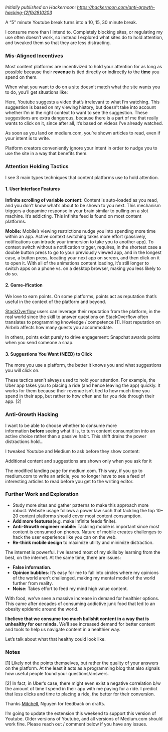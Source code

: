 *Initially published on Hackernoon: https://hackernoon.com/anti-growth-hacking-f2ffb2810203*

A “5” minute Youtube break turns into a 10, 15, 30 minute break.

I consume more than I intend to. Completely blocking sites, or regulating my use often doesn’t work, so instead I explored what sites do to hold attention, and tweaked them so that they are less distracting.
### Mis-Aligned Incentives

Most content platforms are incentivized to hold your attention for as long as possible because their **revenue** is tied directly or indirectly to the **time** you spend on them.

When what you want to do on a site doesn’t match what the site wants you to do, you’ll get situations like:

Here, Youtube suggests a video that’s irrelevant to what I’m watching. This suggestion is based on my viewing history, but doesn’t take into account whether I’m in the right context to want to see the suggestion. These suggestions are extra dangerous, because there is a part of me that really wants to click on it, since after all, it’s based on videos I’ve already watched.

As soon as you land on medium.com, you’re shown articles to read, even if your intent is to write.

Platform creators conveniently ignore your intent in order to nudge you to use the site in a way that benefits them.
### Attention Holding Tactics

I see 3 main types techniques that content platforms use to hold attention.
#### 1. User Interface Features

**Infinite scrolling of variable content:** Content is auto-loaded as you read, and you don’t know what’s about to be shown to you next. This mechanism triggers a dopamine response in your brain similar to pulling on a slot machine. It’s addicting. This infinite feed is found on most content platforms.

**Mobile:** Mobile’s viewing restrictions nudge you into spending more time within an app. Active context switching takes more effort (passively, notifications can intrude your immersion to take you to another app). To context switch without a notification trigger, requires, in the shortest case a double button press to go to your previously viewed app, and in the longest case, a button press, locating your next app on screen, and then click on it to open it. With all of the animations content loading, it’s still longer to switch apps on a phone vs. on a desktop browser, making you less likely to do so.
#### 2. Game-ification

We love to earn points. On some platforms, points act as reputation that’s useful in the context of the platform and beyond.

[StackOverflow](http://stackoverflow.com/?ref=hackernoon.com) users can leverage their reputation from the platform, in the real world since the skill to answer questions on StackOverflow often translates to programming knowledge / competence [1]. Host reputation on Airbnb affects how many guests you accommodate.

In others, points exist purely to drive engagement: Snapchat awards points when you send someone a snap.

#### 3. Suggestions You Want (NEED) to Click

The more you use a platform, the better it knows you and what suggestions you will click on.

These tactics aren’t always used to hold your attention. For example, the Uber app takes you to placing a ride (and hence leaving the app) quickly. It works for them because their revenue isn’t tied to how much time you spend in their app, but rather to how often and far you ride through their app. [2]

### Anti-Growth Hacking

I want to be able to choose whether to consume more information **before** seeing what it is, to turn content consumption into an active choice rather than a passive habit. This shift drains the power distractions hold…

I tweaked Youtube and Medium to ask before they show content:

[](https://hackernoon.imgix.net/hn-images/1*p25pzO-XZT2TpdR3HDKGvA.png "Download image")

Additional content and suggestions are shown only when you ask for it

[](https://hackernoon.imgix.net/hn-images/1*8SgQUzuX5-fVjXIWucogtQ.png "Download image")

The modified landing page for medium.com. This way, if you go to medium.com to write an article, you no longer have to see a feed of interesting articles to read before you get to the writing editor.

### Further Work and Exploration

- Study more sites and gather patterns to make this approach more robust. Website usage follows a power law such that tackling the top 10–20 content platforms should cover most content consumption.
- **Add more features**(e.g. make infinite feeds finite).
- **Anti-Growth engineer mobile:** Tackling mobile is important since most content is consumed on phones. Nature of mobile creates challenges to hack the user experience like you can on the web.
- **Re-think mobile design** to maximize utility and minimize distraction.

The internet is powerful. I’ve learned most of my skills by learning from the best, on the internet. At the same time, there are issues:

- **False information.**
- **Opinion bubbles**: It’s easy for me to fall into circles where my opinions of the world aren’t challenged, making my mental model of the world further from reality.
- **Noise:** Takes effort to feed my mind high value content.

With food, we’ve seen a massive increase in demand for healthier options. This came after decades of consuming addictive junk food that led to an obesity epidemic around the world.

**I believe that we consume too much bullshit content in a way that is unhealthy for our minds.** We’ll see increased demand for better content and tools to help us navigate content in a healthier way.

Let’s talk about what that healthy could look like.

### Notes

[1] Likely not the points themselves, but rather the quality of your answers on the platform. At the least it acts as a programming blog that also signals how useful people found your questions/answers.

[2] In fact, in Uber’s case, there might even exist a negative correlation b/w the amount of time I spend in their app with me paying for a ride. I predict that less clicks and time to placing a ride, the better for their conversion.

Thanks [Mitchell](http://mitchgordon.me/?ref=hackernoon.com), Nguyen for feedback on drafts.

I’m going to update the extension this weekend to support this version of Youtube. Older versions of Youtube, and all versions of Medium.com should work fine. Please reach out / comment below if you have any issues.